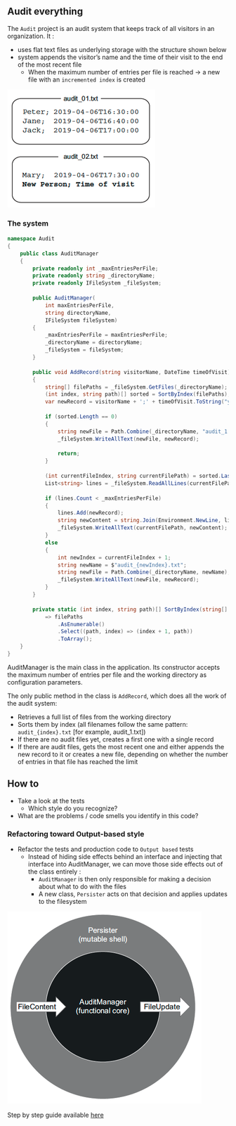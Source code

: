 ## Audit everything
The `Audit` project is an audit system that keeps track of all visitors in an organization.
It : 

- uses flat text files as underlying storage with the structure shown below
- system appends the visitor’s name and the time of their visit to the end of the most recent file
    - When the maximum number of entries per file is reached -> a new file with an `incremented index` is created

![Audit file example](../img/audit-example.png)

### The system
```c#
namespace Audit
{
    public class AuditManager
    {
        private readonly int _maxEntriesPerFile;
        private readonly string _directoryName;
        private readonly IFileSystem _fileSystem;

        public AuditManager(
            int maxEntriesPerFile, 
            string directoryName,
            IFileSystem fileSystem)
        {
            _maxEntriesPerFile = maxEntriesPerFile;
            _directoryName = directoryName;
            _fileSystem = fileSystem;
        }
    
        public void AddRecord(string visitorName, DateTime timeOfVisit)
        {
            string[] filePaths = _fileSystem.GetFiles(_directoryName);
            (int index, string path)[] sorted = SortByIndex(filePaths);
            var newRecord = visitorName + ';' + timeOfVisit.ToString("yyyy-MM-dd HH:mm:ss");
        
            if (sorted.Length == 0)
            {
                string newFile = Path.Combine(_directoryName, "audit_1.txt");
                _fileSystem.WriteAllText(newFile, newRecord);
            
                return;
            }
        
            (int currentFileIndex, string currentFilePath) = sorted.Last();
            List<string> lines = _fileSystem.ReadAllLines(currentFilePath).ToList();
        
            if (lines.Count < _maxEntriesPerFile)
            {
                lines.Add(newRecord);
                string newContent = string.Join(Environment.NewLine, lines);
                _fileSystem.WriteAllText(currentFilePath, newContent);
            }
            else
            {
                int newIndex = currentFileIndex + 1;
                string newName = $"audit_{newIndex}.txt";
                string newFile = Path.Combine(_directoryName, newName);
                _fileSystem.WriteAllText(newFile, newRecord);
            }
        }

        private static (int index, string path)[] SortByIndex(string[] filePaths)
            => filePaths
                .AsEnumerable()
                .Select((path, index) => (index + 1, path))
                .ToArray();
    }
}
```

AuditManager is the main class in the application. 
Its constructor accepts the maximum number of entries per file and the working directory as configuration parameters. 

The only public method in the class is `AddRecord`, which does all the work of the audit system:
- Retrieves a full list of files from the working directory
- Sorts them by index (all filenames follow the same pattern: `audit_{index}.txt` [for example, audit_1.txt])
- If there are no audit files yet, creates a first one with a single record
- If there are audit files, gets the most recent one and either appends the new record to it or creates a new file, depending on whether the number of entries in that file has reached the limit

## How to
- Take a look at the tests
  - Which style do you recognize?
- What are the problems / code smells you identify in this code?

### Refactoring toward Output-based style
- Refactor the tests and production code to `Output based` tests
    - Instead of hiding side effects behind an interface and injecting that interface into AuditManager, we can move those side effects out of the class entirely :
      - `AuditManager` is then only responsible for making a decision about what to do with the files
      - A new class, `Persister` acts on that decision and applies updates to the filesystem

![Functional code](../img/functional.png)

Step by step guide available [here](step-by-step.md)